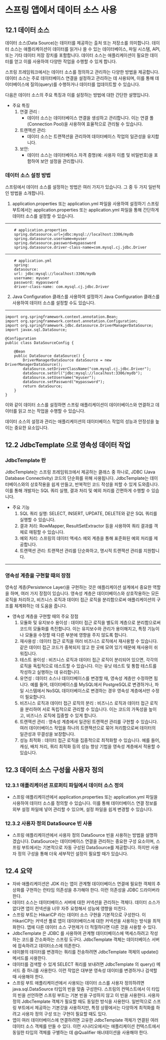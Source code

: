 # 스프링 앱에서 데이터 소스 사용

## 12.1 데이터 소스

데이터 소스(Data Source)는 데이터를 제공하는 출처 또는 저장소를 의미합니다. 데이터 소스는 애플리케이션이 데이터를 읽거나 쓸 수 있는 데이터베이스, 파일 시스템, API, 또는 기타 데이터 저장 장치를 포함합니다. 데이터 소스는 애플리케이션이 필요한 데이터를 얻고 이를 사용하여 다양한 작업을 수행할 수 있게 합니다.

스프링 프레임워크에서는 데이터 소스를 정의하고 관리하는 다양한 방법을 제공합니다. 데이터 소스는 주로 데이터베이스 연결을 설정하고 관리하는 데 사용되며, 이를 통해 데이터베이스에 질의(query)를 수행하거나 데이터를 업데이트할 수 있습니다.

다음은 데이터 소스의 주요 특징과 이를 설정하는 방법에 대한 간단한 설명입니다.

- 주요 특징
    1. 연결 관리 : 
        - 데이터 소스는 데이터베이스 연결을 생성하고 관리합니다. 이는 연결 풀(Connection Pool)을 사용하여 효율적으로 관리될 수 있습니다.
    2. 트랜잭션 관리:
        - 데이터 소스는 트랜잭션을 관리하여 데이터베이스 작업의 일관성을 유지합니다.
    3. 보안:
        - 데이터 소스는 데이터베이스 자격 증명(예: 사용자 이름 및 비밀번호)을 포함하여 보안 설정을 관리합니다.
       

### 데이터 소스 설정 방법
스프링에서 데이터 소스를 설정하는 방법은 여러 가지가 있습니다. 그 중 두 가지 일반적인 방법을 소개합니다.

1. application.properties 또는 application.yml 파일을 사용하여 설정하기
   스프링 부트에서는 application.properties 또는 application.yml 파일을 통해 간단하게 데이터 소스를 설정할 수 있습니다.
---
        # application.properties
        spring.datasource.url=jdbc:mysql://localhost:3306/mydb
        spring.datasource.username=myuser
        spring.datasource.password=mypassword
        spring.datasource.driver-class-name=com.mysql.cj.jdbc.Driver
---
        # application.yml
        spring:
        datasource:
        url: jdbc:mysql://localhost:3306/mydb
        username: myuser
        password: mypassword
        driver-class-name: com.mysql.cj.jdbc.Driver


2. Java Configuration 클래스를 사용하여 설정하기
   Java Configuration 클래스를 사용하여 데이터 소스를 설정할 수도 있습니다.
---
    import org.springframework.context.annotation.Bean;
    import org.springframework.context.annotation.Configuration;
    import org.springframework.jdbc.datasource.DriverManagerDataSource;
    import javax.sql.DataSource;
    
    @Configuration
    public class DataSourceConfig {
    
        @Bean
        public DataSource dataSource() {
            DriverManagerDataSource dataSource = new DriverManagerDataSource();
            dataSource.setDriverClassName("com.mysql.cj.jdbc.Driver");
            dataSource.setUrl("jdbc:mysql://localhost:3306/mydb");
            dataSource.setUsername("myuser");
            dataSource.setPassword("mypassword");
            return dataSource;
        }
    }

이와 같이 데이터 소스를 설정하면 스프링 애플리케이션이 데이터베이스와 연결하고 데이터를 읽고 쓰는 작업을 수행할 수 있습니다.

데이터 소스의 설정과 관리는 애플리케이션의 데이터베이스 작업의 성능과 안정성을 높이는 중요한 요소입니다.

## 12.2 JdbcTemplate  으로 영속성 데이터 작업

### JdbcTemplate 란

JdbcTemplate는 스프링 프레임워크에서 제공하는 클래스 중 하나로, JDBC (Java Database Connectivity) 코드의 단순화를 위해 사용됩니다. JdbcTemplate는 데이터베이스와의 상호작용을 쉽게 만들고, 반복적인 코드 작성을 피할 수 있게 도와줍니다. 이를 통해 개발자는 SQL 쿼리 실행, 결과 처리 및 예외 처리를 간편하게 수행할 수 있습니다.

 - 주요 기능
    1. SQL 쿼리 실행: SELECT, INSERT, UPDATE, DELETE와 같은 SQL 쿼리를 실행할 수 있습니다.
    2. 결과 처리: RowMapper, ResultSetExtractor 등을 사용하여 쿼리 결과를 객체로 매핑할 수 있습니다.
    3. 예외 처리: 스프링의 데이터 액세스 예외 계층을 통해 표준화된 예외 처리를 제공합니다.
    4. 트랜잭션 관리: 트랜잭션 관리를 단순화하고, 명시적 트랜잭션 관리를 지원합니다.

---

### 영속성 계층을 구현할 때의 장점

영속성 계층(Persistence Layer)을 구현하는 것은 애플리케이션 설계에서 중요한 역할을 하며, 여러 가지 장점이 있습니다. 영속성 계층은 데이터베이스와 상호작용하는 모든 로직을 처리하고, 비즈니스 로직과 데이터 접근 로직을 분리함으로써 애플리케이션의 구조를 체계화하는 데 도움을 줍니다.

 - 영속성 계층을 구현할 때의 주요 장점
    1. 모듈화 및 유지보수 용이성 : 데이터 접근 로직을 별도의 계층으로 분리함으로써 코드의 모듈화를 촉진합니다. 이는 유지보수와 관리가 용이해지고, 특정 기능이나 모듈을 수정할 때 다른 부분에 영향을 주지 않도록 합니다.
    2. 재사용성 : 데이터 접근 로직을 여러 비즈니스 로직에서 재사용할 수 있습니다. 같은 데이터 접근 코드가 중복되지 않고 한 곳에 모여 있기 때문에 재사용이 쉬워집니다.
    3. 테스트 용이성 : 비즈니스 로직과 데이터 접근 로직이 분리되어 있으면, 각각의 로직을 독립적으로 테스트할 수 있습니다. 이는 유닛 테스트 및 통합 테스트를 작성하고 실행하는 데 유리합니다.
    4. 유연성 : 데이터 소스나 데이터베이스를 변경할 때, 영속성 계층만 수정하면 됩니다. 예를 들어, 데이터베이스를 MySQL에서 PostgreSQL로 변경하거나, 파일 시스템에서 NoSQL 데이터베이스로 변경하는 경우 영속성 계층에서만 수정이 필요합니다.
    5. 비즈니스 로직과 데이터 접근 로직의 분리 : 비즈니스 로직과 데이터 접근 로직을 분리하여 서로 독립적으로 관리할 수 있습니다. 이는 코드의 가독성을 높이고, 비즈니스 로직에 집중할 수 있게 합니다.
    6. 트랜잭션 관리 : 영속성 계층에서 일관된 트랜잭션 관리를 구현할 수 있습니다. 여러 데이터베이스 작업을 하나의 트랜잭션으로 묶어 처리함으로써 데이터의 일관성과 무결성을 보장합니다.
    7. 성능 최적화 : 데이터 접근 로직을 집중적으로 최적화할 수 있습니다. 예를 들어, 캐싱, 배치 처리, 쿼리 최적화 등의 성능 향상 기법을 영속성 계층에서 적용할 수 있습니다.


## 12.3 데이터 소스 구성을 사용자 정의

### 12.3.1 애플리케이션 프로퍼티 파일에서 데이터 소스 정의
 - 스프링 애플리케이션에서 application.properties 또는 application.yml 파일을 사용하여 데이터 소스를 정의할 수 있습니다. 이를 통해 데이터베이스 연결 정보를 외부 설정 파일에 넣어 관리할 수 있으며, 설정 파일을 쉽게 변경할 수 있습니다.

### 12.3.2 사용자 정의 DataSource 빈 사용
 - 스프링 애플리케이션에서 사용자 정의 DataSource 빈을 사용하는 방법을 설명하겠습니다. DataSource는 데이터베이스 연결을 관리하는 중요한 구성 요소이며, 스프링 부트에서는 기본적으로 자동 구성된 DataSource를 제공합니다. 하지만 사용자 정의 구성을 통해 더욱 세부적인 설정이 필요할 때가 있습니다.


## 12.4 요약
 - 자바 애플리케이션은 JDK 라는 앱이 관계형 데이터베이스 연결에 필요한 객체의 추상화를 구현하는 런타임 의존성을 추가해야 한다. 이런 의존성을 JDBC 드라이버라 한다.
 - 데이터 소스는 데이터베이스 서버에 대한 커넥션을 관리하는 객체다. 데이터 소스가 없다면 앱이 컨넥션을 너무 자주 요청해서 성능에 영향을 미친다.
 - 스프링 부트는 HikariCP 라는 데이터 소스 구현을 기본적으로 구성한다. 이 HikariCP는 커넥션 풀로 앱이 데이터베이스에 대한 커넥션을 사용하는 방식을 최적화한다. 앱에 다른 데이터 소스 구현제가 더 적절하다면 다른 것을 사용할 수 있다.
 - JdbcTemplate 은 JDBC 를 사용하여 관계형 데이터베이스에 액세스하려고 작성하는 코드를 간소화하는 스프링 도구다. JdbcTemplate 객체는 데이터베이스 서버에 접속하려고 데이터소스에 의존한다.
 - 테이블의 데이터를 변경하는 쿼리를 전송하려면 JdbcTemplate 객체의 update() 메서드를 사용한다.
 - 데이터를 검색할 수 있게 SELECT 쿼리를 보내려면 JdbcTemplate 의 query() 메서드 중 하니를 사용한다. 이런 작업은 대부분 영속성 데이터를 변경하거나 검색할 때 사용해야 한다.
 - 스프링 부트 애플리케이션에서 사용되는 데이터 소스를 사용자 정의하려면 java.sql.DataSource 타입의 빈을 맞춤 구성한다. 스프링의 컨텍스트에서 이 타입의 빈을 선언하면 스프링 부트는 기본 빈을 구성하지 않고 이 빈을 사용한다. 사용자 정의 JdbcTemplate 객체가 필요할 때도 동일한 방식을 사용한다. 일반적으로 스프링 부트에서 제공하는 기본갓을 사용하지만, 특정 상황에서는 다양하게 최적화를 하려고 사용자 정의 구성 또는 구현이 필요할 때도 있다.
 - 앱이 여러 데이터베이스에 연결하려면 고유한 JdbcTemplate 객체가 연결된 여러 데이터 소스 객체를 만들 수 있다. 이런 시나리오에서는 애플리케이션 컨텍스트에서 동일한 타입의 객체를 구별하는 데 @Qualifier 애너테이션을 사용해야 한다.


